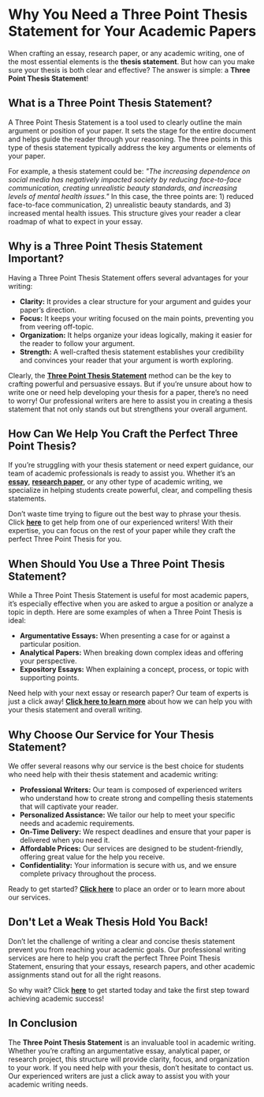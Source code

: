 # Why You Need a Three Point Thesis Statement for Your Academic Papers

When crafting an essay, research paper, or any academic writing, one of the most essential elements is the **thesis statement**. But how can you make sure your thesis is both clear and effective? The answer is simple: a **Three Point Thesis Statement**!

## What is a Three Point Thesis Statement?

A Three Point Thesis Statement is a tool used to clearly outline the main argument or position of your paper. It sets the stage for the entire document and helps guide the reader through your reasoning. The three points in this type of thesis statement typically address the key arguments or elements of your paper.

For example, a thesis statement could be: _"The increasing dependence on social media has negatively impacted society by reducing face-to-face communication, creating unrealistic beauty standards, and increasing levels of mental health issues."_ In this case, the three points are: 1) reduced face-to-face communication, 2) unrealistic beauty standards, and 3) increased mental health issues. This structure gives your reader a clear roadmap of what to expect in your essay.

## Why is a Three Point Thesis Statement Important?

Having a Three Point Thesis Statement offers several advantages for your writing:

- **Clarity:** It provides a clear structure for your argument and guides your paper’s direction.
- **Focus:** It keeps your writing focused on the main points, preventing you from veering off-topic.
- **Organization:** It helps organize your ideas logically, making it easier for the reader to follow your argument.
- **Strength:** A well-crafted thesis statement establishes your credibility and convinces your reader that your argument is worth exploring.

Clearly, the [**Three Point Thesis Statement**](https://tinyurl.com/topessay?keyword=three+point+thesis+statement) method can be the key to crafting powerful and persuasive essays. But if you’re unsure about how to write one or need help developing your thesis for a paper, there’s no need to worry! Our professional writers are here to assist you in creating a thesis statement that not only stands out but strengthens your overall argument.

## How Can We Help You Craft the Perfect Three Point Thesis?

If you’re struggling with your thesis statement or need expert guidance, our team of academic professionals is ready to assist you. Whether it’s an [**essay**](https://tinyurl.com/topessay?keyword=three+point+thesis+statement), [**research paper**](https://tinyurl.com/topessay?keyword=three+point+thesis+statement), or any other type of academic writing, we specialize in helping students create powerful, clear, and compelling thesis statements.

Don’t waste time trying to figure out the best way to phrase your thesis. Click [**here**](https://tinyurl.com/topessay?keyword=three+point+thesis+statement) to get help from one of our experienced writers! With their expertise, you can focus on the rest of your paper while they craft the perfect Three Point Thesis for you.

## When Should You Use a Three Point Thesis Statement?

While a Three Point Thesis Statement is useful for most academic papers, it’s especially effective when you are asked to argue a position or analyze a topic in depth. Here are some examples of when a Three Point Thesis is ideal:

- **Argumentative Essays:** When presenting a case for or against a particular position.
- **Analytical Papers:** When breaking down complex ideas and offering your perspective.
- **Expository Essays:** When explaining a concept, process, or topic with supporting points.

Need help with your next essay or research paper? Our team of experts is just a click away! [**Click here to learn more**](https://tinyurl.com/topessay?keyword=three+point+thesis+statement) about how we can help you with your thesis statement and overall writing.

## Why Choose Our Service for Your Thesis Statement?

We offer several reasons why our service is the best choice for students who need help with their thesis statement and academic writing:

- **Professional Writers:** Our team is composed of experienced writers who understand how to create strong and compelling thesis statements that will captivate your reader.
- **Personalized Assistance:** We tailor our help to meet your specific needs and academic requirements.
- **On-Time Delivery:** We respect deadlines and ensure that your paper is delivered when you need it.
- **Affordable Prices:** Our services are designed to be student-friendly, offering great value for the help you receive.
- **Confidentiality:** Your information is secure with us, and we ensure complete privacy throughout the process.

Ready to get started? [**Click here**](https://tinyurl.com/topessay?keyword=three+point+thesis+statement) to place an order or to learn more about our services.

## Don't Let a Weak Thesis Hold You Back!

Don’t let the challenge of writing a clear and concise thesis statement prevent you from reaching your academic goals. Our professional writing services are here to help you craft the perfect Three Point Thesis Statement, ensuring that your essays, research papers, and other academic assignments stand out for all the right reasons.

So why wait? Click [**here**](https://tinyurl.com/topessay?keyword=three+point+thesis+statement) to get started today and take the first step toward achieving academic success!

## In Conclusion

The **Three Point Thesis Statement** is an invaluable tool in academic writing. Whether you’re crafting an argumentative essay, analytical paper, or research project, this structure will provide clarity, focus, and organization to your work. If you need help with your thesis, don’t hesitate to contact us. Our experienced writers are just a click away to assist you with your academic writing needs.
